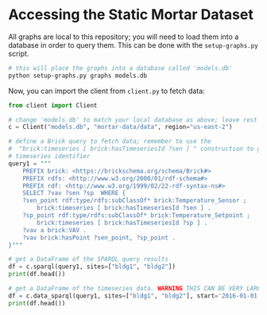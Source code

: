 # Accessing the Static Mortar Dataset

All graphs are local to this repository; you will need to load them into a
database in order to query them. This can be done with the `setup-graphs.py` script.

```bash
# this will place the graphs into a database called 'models.db'
python setup-graphs.py graphs models.db
```

Now, you can import the client from `client.py` to fetch data:

```python
from client import Client

# change 'models.db' to match your local database as above; leave rest as-is
c = Client("models.db", "mortar-data/data", region="us-east-2")

# define a Brick query to fetch data; remember to use the
#  "brick:timeseries [ brick:hasTimeseriesId ?sen ] " construction to get the
# timeseries identifier
query1 = """
    PREFIX brick: <https://brickschema.org/schema/Brick#>
    PREFIX rdfs: <http://www.w3.org/2000/01/rdf-schema#>
    PREFIX rdf: <http://www.w3.org/1999/02/22-rdf-syntax-ns#>
    SELECT ?vav ?sen ?sp  WHERE {
    ?sen_point rdf:type/rdfs:subClassOf* brick:Temperature_Sensor ;
        brick:timeseries [ brick:hasTimeseriesId ?sen ] .
    ?sp_point rdf:type/rdfs:subClassOf* brick:Temperature_Setpoint ;
        brick:timeseries [ brick:hasTimeseriesId ?sp ] .
    ?vav a brick:VAV .
    ?vav brick:hasPoint ?sen_point, ?sp_point .
}"""

# get a DataFrame of the SPARQL query results
df = c.sparql(query1, sites=["bldg1", "bldg2"])
print(df.head())

# get a DataFrame of the timeseries data. WARNING THIS CAN BE VERY LARGE
df = c.data_sparql(query1, sites=["bldg1", "bldg2"], start='2016-01-01', end='2016-02-01', limit=1e6)
print(df.head())
```
